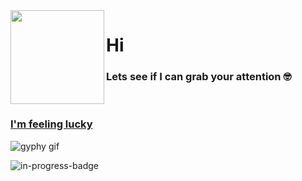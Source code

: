 <img align="left" height="150" src="https://user-images.githubusercontent.com/5083214/156877684-70d66b18-8bc3-46c2-8979-c2725767fd69.gif">

# Hi
### Lets see if I can grab your attention 🤓 

<br/>

### [I'm feeling lucky](https://fct5mvs0s5.execute-api.us-east-2.amazonaws.com)
![gyphy gif](https://media3.giphy.com/media/RfYPdwgcxMTsiw1Di5/giphy.gif?cid=bfae732279eda4750c346a82ab1f187993a1fd1ba14d42bb&rid=giphy.gif&ct=g)

![in-progress-badge](https://img.shields.io/badge/IN-PROGRESS-brightgreen)

